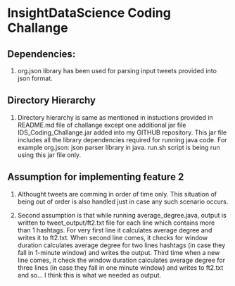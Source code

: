 # InsightDataScience Coding Challange

## Dependencies:

1. 	org.json library has been used for parsing input tweets provided into json format.

## Directory Hierarchy

1.	Directory hierarchy is same as mentioned in instuctions provided in README.md file of challange except one additional jar file IDS_Coding_Challange.jar added into my GITHUB repository. 
	This jar file includes all the library dependencies required for running java code. For example org.json: json parser library in java. run.sh script is being run using this jar file only.

## Assumption for implementing feature 2

1. 	Althought tweets are comming in order of time only. This situation of being out of order is also handled just in case any such scenario occurs.
	
2. 	Second assumption is that while running average_degree.java, output is written to tweet_output/ft2.txt file for each line which contains more than 1 hashtags. 
	For very first line it calculates average degree and writes it to ft2.txt. When second line comes, it checks for window duration calculates average degree for 
	two lines hashtags (in case they fall in 1-minute window) and writes the output. Third time when a new line comes, it check the window duration calculates average 
	degree for three lines (in case they fall in one minute  window) and writes to ft2.txt and so... I think this is what we needed as output. 

